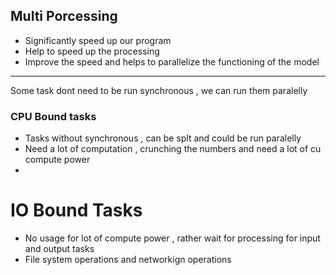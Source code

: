 ## Multi Porcessing 
- Significantly speed up our program
- Help to speed up the processing 
- Improve the speed and helps to parallelize the functioning of the model

---

Some task dont need to be run synchronous , we can run them paralelly 

### CPU Bound tasks
* Tasks without synchronous , can be splt and could be run paralelly
* Need a lot of computation , crunching the numbers and need a lot of cu compute power
* 

# IO Bound Tasks
- No usage for lot of compute power , rather wait for processing for input and output tasks 
- File system operations and networkign operations


